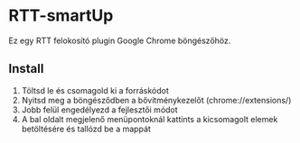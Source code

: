 # RTT-smartUp
Ez egy RTT felokosító plugin Google Chrome böngészőhöz.
## Install
1. Töltsd le és csomagold ki a forráskódot
2. Nyitsd meg a böngésződben a bővítménykezelőt (chrome://extensions/)
3. Jobb felül engedélyezd a fejlesztői módot 
4. A bal oldalt megjelenő menüpontoknál kattints a kicsomagolt elemek betöltésére és tallózd be a mappát
